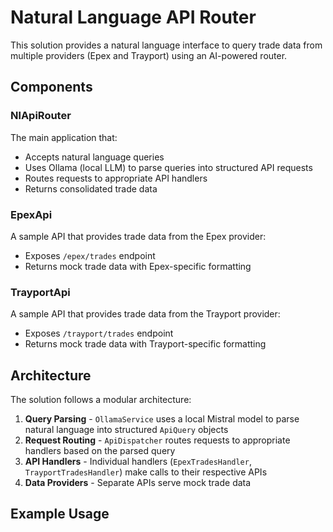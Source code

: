 # Natural Language API Router

This solution provides a natural language interface to query trade data from multiple providers (Epex and Trayport) using an AI-powered router.

## Components

### NlApiRouter
The main application that:
- Accepts natural language queries
- Uses Ollama (local LLM) to parse queries into structured API requests
- Routes requests to appropriate API handlers
- Returns consolidated trade data

### EpexApi
A sample API that provides trade data from the Epex provider:
- Exposes `/epex/trades` endpoint
- Returns mock trade data with Epex-specific formatting

### TrayportApi  
A sample API that provides trade data from the Trayport provider:
- Exposes `/trayport/trades` endpoint
- Returns mock trade data with Trayport-specific formatting

## Architecture

The solution follows a modular architecture:

1. **Query Parsing** - `OllamaService` uses a local Mistral model to parse natural language into structured `ApiQuery` objects
2. **Request Routing** - `ApiDispatcher` routes requests to appropriate handlers based on the parsed query
3. **API Handlers** - Individual handlers (`EpexTradesHandler`, `TrayportTradesHandler`) make calls to their respective APIs
4. **Data Providers** - Separate APIs serve mock trade data

## Example Usage
